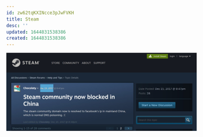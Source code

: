 ```yaml
---
id: zw62tqKXINcce3pJwFVKH
title: Steam
desc: ''
updated: 1644831538386
created: 1644831538386
---
```




![](/assets/images/2022-02-14-17-54-55.png)
